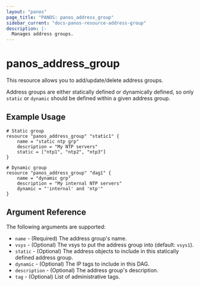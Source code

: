 ```yaml
---
layout: "panos"
page_title: "PANOS: panos_address_group"
sidebar_current: "docs-panos-resource-address-group"
description: |-
  Manages address groups.
---
```


# panos_address_group

This resource allows you to add/update/delete address groups.

Address groups are either statically defined or dynamically defined, so only
`static` or `dynamic` should be defined within a given address group.

## Example Usage

```hcl
# Static group
resource "panos_address_group" "static1" {
    name = "static ntp grp"
    description = "My NTP servers"
    static = ["ntp1", "ntp2", "ntp3"]
}

# Dynamic group
resource "panos_address_group" "dag1" {
    name = "dynamic grp"
    description = "My internal NTP servers"
    dynamic = "'internal' and 'ntp'"
}
```

## Argument Reference

The following arguments are supported:

* `name` - (Required) The address group's name.
* `vsys` - (Optional) The vsys to put the address group into (default:
  `vsys1`).
* `static` - (Optional) The address objects to include in this statically
  defined address group.
* `dynamic` - (Optional) The IP tags to include in this DAG.
* `description` - (Optional) The address group's description.
* `tag` - (Optional) List of administrative tags.
